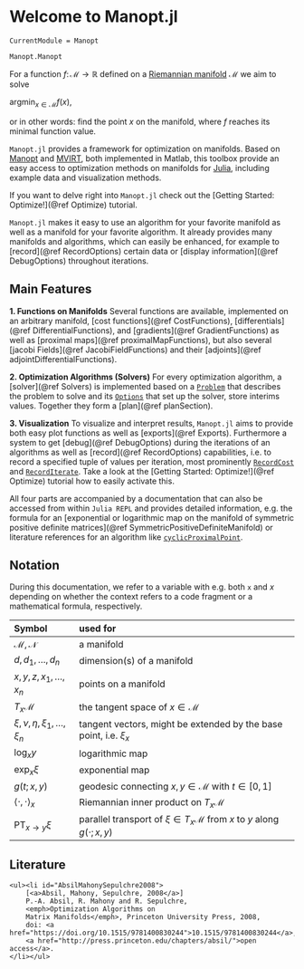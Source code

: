 # Welcome to Manopt.jl

```@meta
CurrentModule = Manopt
```

```@docs
Manopt.Manopt
```

For a function $f\colon\mathcal M \to \mathbb R$ defined on a [Riemannian manifold](https://en.wikipedia.org/wiki/Riemannian_manifold) $\mathcal M$ we aim to solve

$\operatorname*{argmin}_{x ∈ \mathcal M} f(x),$

or in other words: find the point $x$ on the manifold, where $f$ reaches its minimal function value.

`Manopt.jl` provides a framework for optimization on manifolds.
Based on [Manopt](https://manopt.org) and
[MVIRT](https://ronnybergmann.net/mvirt/), both implemented in Matlab,
this toolbox provide an easy access to optimization methods on manifolds
for [Julia](https://julialang.org), including example data and visualization methods.

If you want to delve right into `Manopt.jl` check out the
[Getting Started: Optimize!](@ref Optimize) tutorial.

`Manopt.jl` makes it easy to use an algorithm for your favorite
manifold as well as a manifold for your favorite algorithm. It already provides
many manifolds and algorithms, which can easily be enhanced, for example to
[record](@ref RecordOptions) certain data or
[display information](@ref DebugOptions) throughout iterations.

## Main Features

**1. Functions on Manifolds**
Several functions are available, implemented on an arbitrary manifold, [cost
functions](@ref CostFunctions), [differentials](@ref DifferentialFunctions), and
[gradients](@ref GradientFunctions) as well as [proximal maps](@ref
proximalMapFunctions), but also several [jacobi Fields](@ref
JacobiFieldFunctions) and their [adjoints](@ref adjointDifferentialFunctions).

**2. Optimization Algorithms (Solvers)**
For every optimization algorithm, a [solver](@ref Solvers) is implemented based
on a [`Problem`](@ref) that describes the problem to solve and its
[`Options`](@ref) that set up the solver, store interims values. Together they
form a [plan](@ref planSection).

**3. Visualization**
To visualize and interpret results, `Manopt.jl` aims to provide both easy plot
functions as well as [exports](@ref Exports). Furthermore a system to get
[debug](@ref DebugOptions) during the iterations of an algorithms as well as
[record](@ref RecordOptions) capabilities, i.e. to record a specified tuple of
values per iteration, most prominently [`RecordCost`](@ref) and
[`RecordIterate`](@ref). Take a look at the
[Getting Started: Optimize!](@ref Optimize) tutorial how to easily activate
this.

All four parts are accompanied by a documentation that can also be accessed from
within `Julia REPL` and provides detailed information, e.g. the formula for an
[exponential or logarithmic map on the manifold of symmetric positive definite matrices](@ref SymmetricPositiveDefiniteManifold) or literature references for an algorithm like [`cyclicProximalPoint`](@ref).

## Notation

During this documentation, we refer to a variable with e.g. both `x` and $x$
depending on whether the context refers to a code fragment or a mathematical
formula, respectively.

| Symbol | used for
|:---|:---|
$\mathcal M, \mathcal N$ | a manifold
$d,d_1,\ldots,d_n$ | dimension(s) of a manifold
$x,y,z,x_1,\ldots,x_n$ | points on a manifold
$T_x\mathcal M$ | the tangent space of $x ∈ \mathcal M$
$\xi,\nu,\eta,\xi_1,\ldots,\xi_n$ | tangent vectors, might be extended by the base point, i.e. $\xi_x$
$\log_xy$ | logarithmic map
$\exp_x\xi$ | exponential map
$g(t; x,y)$ | geodesic connecting $x,y ∈ \mathcal M$ with $t ∈  [0,1]$
$\langle \cdot, \cdot\rangle_x$ | Riemannian inner product on $T_x\mathcal M$
$\operatorname{PT}_{x\to y}\xi$ | parallel transport of $\xi ∈  T_x\mathcal M$ from $x$ to $y$ along $g(\cdot;x,y)$

## Literature

```@raw html
<ul><li id="AbsilMahonySepulchre2008">
    [<a>Absil, Mahony, Sepulchre, 2008</a>]
    P.-A. Absil, R. Mahony and R. Sepulchre,
    <emph>Optimization Algorithms on
    Matrix Manifolds</emph>, Princeton University Press, 2008,
    doi: <a href="https://doi.org/10.1515/9781400830244">10.1515/9781400830244</a>,
    <a href="http://press.princeton.edu/chapters/absil/">open access</a>.
</li></ul>
```
